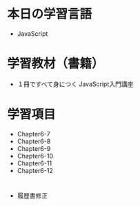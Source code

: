 # 本日の学習言語
- JavaScript
# 学習教材（書籍）
- １冊ですべて身につく JavaScript入門講座
# 学習項目
- Chapter6-7
- Chapter6-8
- Chapter6-9
- Chapter6-10
- Chapter6-11
- Chapter6-12
#
- 履歴書修正

